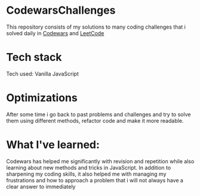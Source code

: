 # CodewarsChallenges

This repository consists of my solutions to many coding challenges that i solved daily in [Codewars](https://www.codewars.com/) and [LeetCode](https://leetcode.com/) 

# Tech stack

Tech used: Vanilla JavaScript

# Optimizations

After some time i go back to past problems and challenges and try to solve them using different methods, refactor code and make it more readable.

# What I've learned:

Codewars has helped me significantly with revision and repetition while also learning about new methods and tricks in JavaScript. 
In addition to sharpening my coding skills, it also helped me with managing my frustrations and how to approach a problem that i will not always have a clear answer to immediately 

